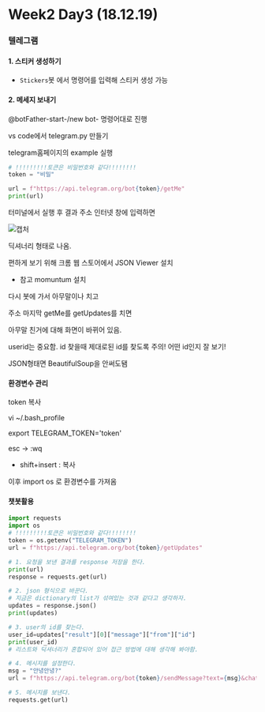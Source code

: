 # Week2 Day3 (18.12.19)

### 텔레그램

#### 1. 스티커 생성하기

* `Stickers`봇 에서 명령어를 입력해 스티커 생성 가능

#### 2. 메세지 보내기 

@botFather-start-/new bot- 명령어대로 진행

vs code에서 telegram.py 만들기

telegram홈페이지의 example 실행

```python
# !!!!!!!!!토큰은 비밀번호와 같다!!!!!!!!
token = "비밀"

url = f"https://api.telegram.org/bot{token}/getMe"
print(url)
```

터미널에서 실행 후 결과 주소 인터넷 창에 입력하면

![캡처](C:\Users\student\Desktop\TIL\pic\1.PNG)

딕셔너리 형태로 나옴. 

편하게 보기 위해 크롬 웹 스토어에서 JSON Viewer 설치

* 참고 momuntum 설치

다시 봇에 가서 아무말이나 치고

주소 마지막 getMe를 getUpdates를 치면

아무말 친거에 대해 화면이 바뀌어 있음.

userid는 중요함. id 찾을때 제대로된 id를 찾도록 주의! 어떤 id인지 잘 보기!

JSON형태면 BeautifulSoup을 안써도됌



#### 환경변수 관리

token 복사

vi ~/.bash_profile

export TELEGRAM_TOKEN='token'

esc -> :wq

* shift+insert : 복사



이후 import os 로 환경변수를 가져옴



#### 챗봇활용

```python
import requests
import os
# !!!!!!!!!토큰은 비밀번호와 같다!!!!!!!!
token = os.getenv("TELEGRAM_TOKEN")
url = f"https://api.telegram.org/bot{token}/getUpdates"

# 1. 요청을 보낸 결과를 response 저장을 한다.
print(url)
response = requests.get(url)

# 2. json 형식으로 바꾼다.
# 지금은 dictionary의 list가 섞여있는 것과 같다고 생각하자.
updates = response.json()
print(updates)

# 3. user의 id를 찾는다.
user_id=updates["result"][0]["message"]["from"]["id"]
print(user_id)
# 리스트와 딕셔너리가 혼합되어 있어 접근 방법에 대해 생각해 봐야함.

# 4. 메시지를 설정한다.
msg = "안녕안녕?"
url = f"https://api.telegram.org/bot{token}/sendMessage?text={msg}&chat_id={user_id}"

# 5. 메시지를 보낸다.
requests.get(url)

```

